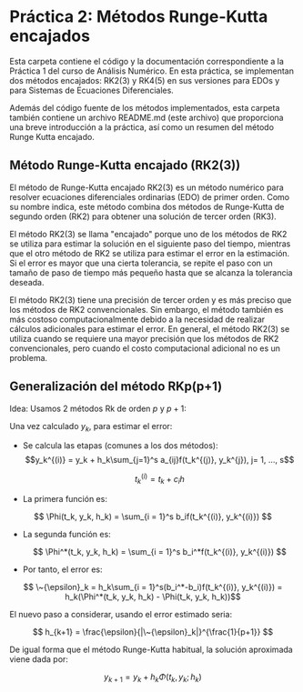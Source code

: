 # Práctica 2: Métodos Runge-Kutta encajados
Esta carpeta contiene el código y la documentación correspondiente a la Práctica 1 del curso de Análisis Numérico. En esta práctica, se implementan dos métodos encajados:  RK2(3) y RK4(5) en sus versiones para EDOs y para Sistemas de Ecuaciones Diferenciales. 

Además del código fuente de los métodos implementados, esta carpeta también contiene un archivo README.md (este archivo) que proporciona una breve introducción a la práctica, así como un resumen del método Runge Kutta encajado.

## Método Runge-Kutta encajado (RK2(3))
El método de Runge-Kutta encajado RK2(3) es un método numérico para resolver ecuaciones diferenciales ordinarias (EDO) de primer orden. Como su nombre indica, este método combina dos métodos de Runge-Kutta de segundo orden (RK2) para obtener una solución de tercer orden (RK3).

El método RK2(3) se llama "encajado" porque uno de los métodos de RK2 se utiliza para estimar la solución en el siguiente paso del tiempo, mientras que el otro método de RK2 se utiliza para estimar el error en la estimación. Si el error es mayor que una cierta tolerancia, se repite el paso con un tamaño de paso de tiempo más pequeño hasta que se alcanza la tolerancia deseada.

El método RK2(3) tiene una precisión de tercer orden y es más preciso que los métodos de RK2 convencionales. Sin embargo, el método también es más costoso computacionalmente debido a la necesidad de realizar cálculos adicionales para estimar el error. En general, el método RK2(3) se utiliza cuando se requiere una mayor precisión que los métodos de RK2 convencionales, pero cuando el costo computacional adicional no es un problema.


## Generalización del método RKp(p+1)
Idea: Usamos 2 métodos Rk de orden $p$ y $p + 1$:

Una vez calculado $y_k$, para estimar el error:
 - Se calcula las etapas (comunes a los dos métodos):
    $$y_k^{(i)} = y_k + h_k\sum_{j=1}^s a_{ij}f(t_k^{(j)}, y_k^{j}), j= 1, ..., s$$

    $$t_k^{(i)} = t_k + c_ih $$

 - La primera función es: 
  
  $$ \Phi(t_k, y_k, h_k) = \sum_{i = 1}^s b_if(t_k^{(i)}, y_k^{(i)}) $$

 - La segunda función es:

   $$ \Phi^*(t_k, y_k, h_k) = \sum_{i = 1}^s b_i^*f(t_k^{(i)}, y_k^{(i)}) $$

 - Por tanto, el error es:
  
  $$ \~{\epsilon}_k = h_k\sum_{i = 1}^s(b_i^*-b_i)f(t_k^{(i)}, y_k^{(i)}) = h_k(\Phi^*(t_k, y_k, h_k) - \Phi(t_k, y_k, h_k))$$


El nuevo paso a considerar, usando el error estimado seria:

$$ h_{k+1} = \frac{\epsilon}{|\~{\epsilon}_k|}^{\frac{1}{p+1}} $$

De igual forma que el método Runge-Kutta habitual, la solución aproximada viene dada por:

$$ y_{k+1} = y_k + h_k\Phi(t_k, y_k;h_k)$$